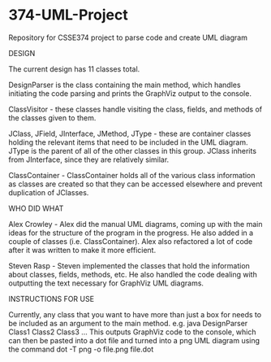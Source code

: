 # 374-UML-Project
Repository for CSSE374 project to parse code and create UML diagram

DESIGN

The current design has 11 classes total.

DesignParser is the class containing the main method, which handles
initiating the code parsing and prints the GraphViz output to the console.

Class<noun>Visitor - these classes handle visiting the class, fields, and
methods of the classes given to them.

JClass, JField, JInterface, JMethod, JType - these are container classes
holding the relevant items that need to be included in the UML diagram.
JType is the parent of all of the other classes in this group. JClass
inherits from JInterface, since they are relatively similar.

ClassContainer - ClassContainer holds all of the various class information 
as classes are created so that they can be accessed elsewhere and prevent
duplication of JClasses.

WHO DID WHAT

Alex Crowley - Alex did the manual UML diagrams, coming up with the
main ideas for the structure of the program in the progress. He also
added in a couple of classes (i.e. ClassContainer). Alex  also
refactored a lot of code after it was written to make it more efficient.

Steven Rasp - Steven implemented the classes that hold the information about
classes, fields, methods, etc. He also handled the code dealing with outputting
the text necessary for GraphViz UML diagrams.

INSTRUCTIONS FOR USE

Currently, any class that you want to have more than just a box for needs
to be included as an argument to the main method.
e.g. java DesignParser Class1 Class2 Class3 ...
This outputs GraphViz code to the console, which can then be pasted
into a dot file and turned into a png UML diagram using the command
dot -T png -o file.png file.dot

